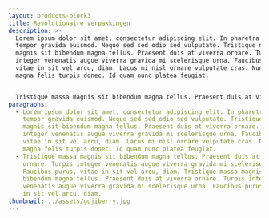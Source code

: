 ```yaml
---
layout: products-block3
title: Revolutionaire verpakkingen
description: >-
  Lorem ipsum dolor sit amet, consectetur adipiscing elit. In pharetra viverra
  tempor gravida euismod. Neque sed sed odio sed vulputate. Tristique massa
  magnis sit bibendum magna tellus. Praesent duis at viverra ornare. Turpis
  integer venenatis augue viverra gravida mi scelerisque urna. Faucibus purus,
  vitae in sit vel arcu, diam. Lacus mi nisl ornare vulputate cras. Nunc at
  magna felis turpis donec. Id quam nunc platea feugiat.


  Tristique massa magnis sit bibendum magna tellus. Praesent duis at viverra ornare. Turpis integer venenatis augue viverra gravida mi scelerisque urna. Faucibus purus, vitae in sit vel arcu, diam. Tristique massa magnis sit bibendum magna tellus. Praesent duis at viverra ornare. Turpis integer venenatis augue viverra gravida mi scelerisque urna. Faucibus purus, vitae in sit vel arcu, diam.
paragraphs:
  - Lorem ipsum dolor sit amet, consectetur adipiscing elit. In pharetra viverra
    tempor gravida euismod. Neque sed sed odio sed vulputate. Tristique massa
    magnis sit bibendum magna tellus. Praesent duis at viverra ornare. Turpis
    integer venenatis augue viverra gravida mi scelerisque urna. Faucibus purus,
    vitae in sit vel arcu, diam. Lacus mi nisl ornare vulputate cras. Nunc at
    magna felis turpis donec. Id quam nunc platea feugiat.
  - Tristique massa magnis sit bibendum magna tellus. Praesent duis at viverra
    ornare. Turpis integer venenatis augue viverra gravida mi scelerisque urna.
    Faucibus purus, vitae in sit vel arcu, diam. Tristique massa magnis sit
    bibendum magna tellus. Praesent duis at viverra ornare. Turpis integer
    venenatis augue viverra gravida mi scelerisque urna. Faucibus purus, vitae
    in sit vel arcu, diam.
thumbnail: ../assets/gojiberry.jpg
---
```

